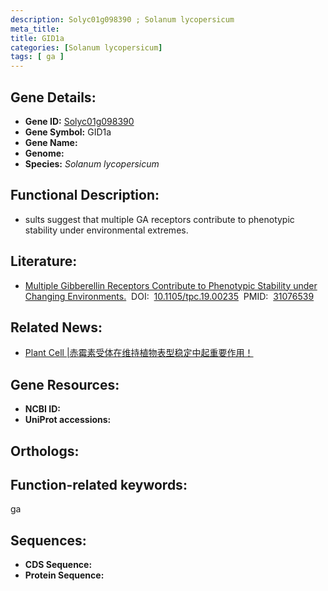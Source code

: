 ```yaml
---
description: Solyc01g098390 ; Solanum lycopersicum
meta_title:
title: GID1a
categories: [Solanum lycopersicum]
tags: [ ga ]
---
```


## Gene Details:
- **Gene ID:**	[Solyc01g098390]()
- **Gene Symbol:** GID1a
- **Gene Name:** 
- **Genome:** []()
- **Species:** *Solanum lycopersicum*

## Functional Description:
   - sults suggest that multiple GA receptors contribute to phenotypic stability under environmental extremes.

## Literature:
   - [Multiple Gibberellin Receptors Contribute to Phenotypic Stability under Changing Environments.]( https://academic.oup.com/plcell/article/31/7/1506/5985728?login=true)&nbsp;&nbsp;DOI:&nbsp;&nbsp;[10.1105/tpc.19.00235](https://academic.oup.com/plcell/article/31/7/1506/5985728?login=true)&nbsp;&nbsp;PMID:&nbsp;&nbsp;[31076539](https://pubmed.ncbi.nlm.nih.gov/31076539/)

## Related News:
   - [Plant Cell |赤霉素受体在维持植物表型稳定中起重要作用！](https://mp.weixin.qq.com/s?__biz=Mzg3MDEwNDEyMg==&mid=2247484456&idx=4&sn=702aff788709d41de272b4c384b3b815&chksm=ce93a97df9e4206b93e8afbd20fd6c2cc2796b4b76bab19eaacd26d96438bbbe41847c7714bd&scene=27#wechat_redirect)

## Gene Resources:
- **NCBI ID:** [](https://www.ncbi.nlm.nih.gov/gene/?term=)
- **UniProt accessions:** [](https://www.uniprot.org/uniprotkb//entry)

## Orthologs:

## Function-related keywords:
ga

## Sequences:
- **CDS Sequence:**
- **Protein Sequence:**
